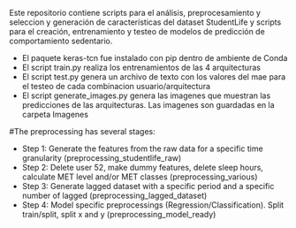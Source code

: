 Este repositorio contiene scripts para el análisis, preprocesamiento y seleccion y generación de características del dataset StudentLife y scripts para el creación, entrenamiento y testeo de modelos de predicción de comportamiento sedentario.

- El paquete keras-tcn fue instalado con pip dentro de ambiente de Conda
- El script train.py realiza los entrenamientos de las 4 arquitecturas
- El script test.py genera un archivo de texto con los valores del mae para el testeo de cada combinacion usuario/arquitectura
- El script generate_images.py genera las imagenes que muestran las predicciones de las arquitecturas. Las imagenes son guardadas en la carpeta Imagenes



#The preprocessing has several stages: 
* Step 1: Generate the features from the raw data for a specific time granularity (preprocessing_studentlife_raw)
* Step 2: Delete user 52, make dummy features, delete sleep hours, calculate MET level and/or MET classes (preprocessing_various)
* Step 3: Generate lagged dataset with a specific period and a specific number of lagged (preprocessing_lagged_dataset)
* Step 4: Model specific preprocessings (Regression/Classification). Split train/split, split x and y (preprocessing_model_ready)